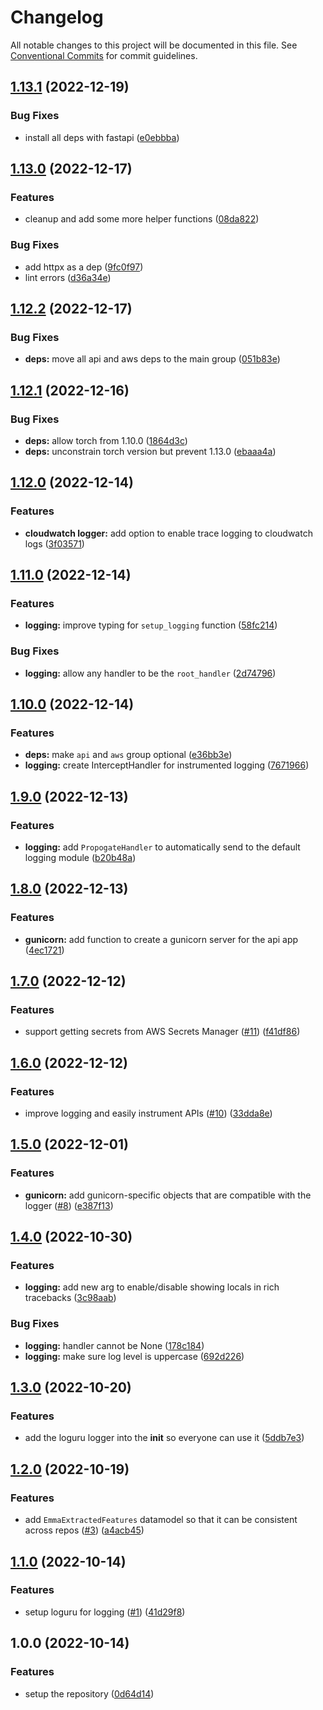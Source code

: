 # Changelog

All notable changes to this project will be documented in this file. See
[Conventional Commits](https://conventionalcommits.org) for commit guidelines.

## [1.13.1](https://github.com/emma-simbot/common/compare/v1.13.0...v1.13.1) (2022-12-19)


### Bug Fixes

* install all deps with fastapi ([e0ebbba](https://github.com/emma-simbot/common/commit/e0ebbbaa93e3120aed4fe66154431dd0cb974c05))

## [1.13.0](https://github.com/emma-simbot/common/compare/v1.12.2...v1.13.0) (2022-12-17)


### Features

* cleanup and add some more helper functions ([08da822](https://github.com/emma-simbot/common/commit/08da8229e47a2350be68f4267f41752323e04ff6))


### Bug Fixes

* add httpx as a dep ([9fc0f97](https://github.com/emma-simbot/common/commit/9fc0f97a8d9fc866cce9944f0500fcbcce5c1abb))
* lint errors ([d36a34e](https://github.com/emma-simbot/common/commit/d36a34e6f288f57b4e37963951b992dcc242193c))

## [1.12.2](https://github.com/emma-simbot/common/compare/v1.12.1...v1.12.2) (2022-12-17)


### Bug Fixes

* **deps:** move all api and aws deps to the main group ([051b83e](https://github.com/emma-simbot/common/commit/051b83ebc8ebe3b40d5bd568081198d629f4a2ec))

## [1.12.1](https://github.com/emma-simbot/common/compare/v1.12.0...v1.12.1) (2022-12-16)


### Bug Fixes

* **deps:** allow torch from 1.10.0 ([1864d3c](https://github.com/emma-simbot/common/commit/1864d3ca4af7f407e195df229fbafc7a6dd72d83))
* **deps:** unconstrain torch version but prevent 1.13.0 ([ebaaa4a](https://github.com/emma-simbot/common/commit/ebaaa4a1f4bbcb83de2b664bc6f67d8f4dc01691))

## [1.12.0](https://github.com/emma-simbot/common/compare/v1.11.0...v1.12.0) (2022-12-14)


### Features

* **cloudwatch logger:** add option to enable trace logging to cloudwatch logs ([3f03571](https://github.com/emma-simbot/common/commit/3f0357131a0535492b3bb2934297b0df0a5d5d42))

## [1.11.0](https://github.com/emma-simbot/common/compare/v1.10.0...v1.11.0) (2022-12-14)


### Features

* **logging:** improve typing for `setup_logging` function ([58fc214](https://github.com/emma-simbot/common/commit/58fc214899aea37a7dedc2b08b3252868f074ffd))


### Bug Fixes

* **logging:** allow any handler to be the `root_handler` ([2d74796](https://github.com/emma-simbot/common/commit/2d74796b2b3555338fddb66ae96e3cdeff9a42be))

## [1.10.0](https://github.com/emma-simbot/common/compare/v1.9.0...v1.10.0) (2022-12-14)


### Features

* **deps:** make `api` and `aws` group optional ([e36bb3e](https://github.com/emma-simbot/common/commit/e36bb3ebfa757aeb6ed5368ba34ae8fbc89c9074))
* **logging:** create InterceptHandler for instrumented logging ([7671966](https://github.com/emma-simbot/common/commit/7671966e9700a784dad93b5c0f6588bf2d4e434b))

## [1.9.0](https://github.com/emma-simbot/common/compare/v1.8.0...v1.9.0) (2022-12-13)


### Features

* **logging:** add `PropogateHandler` to automatically send to the default logging module ([b20b48a](https://github.com/emma-simbot/common/commit/b20b48a807261cc968f74e3ef11f9b9e3e3ee8c2))

## [1.8.0](https://github.com/emma-simbot/common/compare/v1.7.0...v1.8.0) (2022-12-13)


### Features

* **gunicorn:** add function to create a gunicorn server for the api app ([4ec1721](https://github.com/emma-simbot/common/commit/4ec1721d387120c27eff56eac140b748dc7411b4))

## [1.7.0](https://github.com/emma-simbot/common/compare/v1.6.0...v1.7.0) (2022-12-12)


### Features

* support getting secrets from AWS Secrets Manager ([#11](https://github.com/emma-simbot/common/issues/11)) ([f41df86](https://github.com/emma-simbot/common/commit/f41df8660c23359b697d2e19a6c06f43d8a6be8d))

## [1.6.0](https://github.com/emma-simbot/common/compare/v1.5.0...v1.6.0) (2022-12-12)


### Features

* improve logging and easily instrument APIs ([#10](https://github.com/emma-simbot/common/issues/10)) ([33dda8e](https://github.com/emma-simbot/common/commit/33dda8e4df16392cc2bd9b6f924d845668bc97f3))

## [1.5.0](https://github.com/emma-simbot/common/compare/v1.4.0...v1.5.0) (2022-12-01)


### Features

* **gunicorn:** add gunicorn-specific objects that are compatible with the logger ([#8](https://github.com/emma-simbot/common/issues/8)) ([e387f13](https://github.com/emma-simbot/common/commit/e387f135cf281673b82ee6db1eb05450b4543aa0))

## [1.4.0](https://github.com/emma-simbot/common/compare/v1.3.0...v1.4.0) (2022-10-30)


### Features

* **logging:** add new arg to enable/disable showing locals in rich tracebacks ([3c98aab](https://github.com/emma-simbot/common/commit/3c98aab67acd64b9f16a371beb918aa6d3dcddcd))


### Bug Fixes

* **logging:** handler cannot be None ([178c184](https://github.com/emma-simbot/common/commit/178c1841eeae7e120e4cfcd6bba3c47fab98b5f9))
* **logging:** make sure log level is uppercase ([692d226](https://github.com/emma-simbot/common/commit/692d22696e88bfd893f01bd187e6f9a8f00354d1))

## [1.3.0](https://github.com/emma-simbot/common/compare/v1.2.0...v1.3.0) (2022-10-20)


### Features

* add the loguru logger into the __init__ so everyone can use it ([5ddb7e3](https://github.com/emma-simbot/common/commit/5ddb7e34aefc9cd39505e0df26973bbbe1ecbb6e))

## [1.2.0](https://github.com/emma-simbot/common/compare/v1.1.0...v1.2.0) (2022-10-19)


### Features

* add `EmmaExtractedFeatures` datamodel so that it can be consistent across repos ([#3](https://github.com/emma-simbot/common/issues/3)) ([a4acb45](https://github.com/emma-simbot/common/commit/a4acb4561765604782e453a1e343683656b7a3d3))

## [1.1.0](https://github.com/emma-simbot/common/compare/v1.0.0...v1.1.0) (2022-10-14)


### Features

* setup loguru for logging ([#1](https://github.com/emma-simbot/common/issues/1)) ([41d29f8](https://github.com/emma-simbot/common/commit/41d29f896dbdc6f6ed1a224123ee3404d60e3f35))

## 1.0.0 (2022-10-14)


### Features

* setup the repository ([0d64d14](https://github.com/emma-simbot/common/commit/0d64d1476db8e3ef4481a072cdf736942dd43b31))
